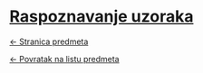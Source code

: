 # [Raspoznavanje uzoraka](https://www.github.com/studosi-fer/RASUZO)
[<- Stranica predmeta](https://www.fer.unizg.hr/predmet/rasuzo)

[<- Povratak na listu predmeta](https://www.github.com/studosi/FER)